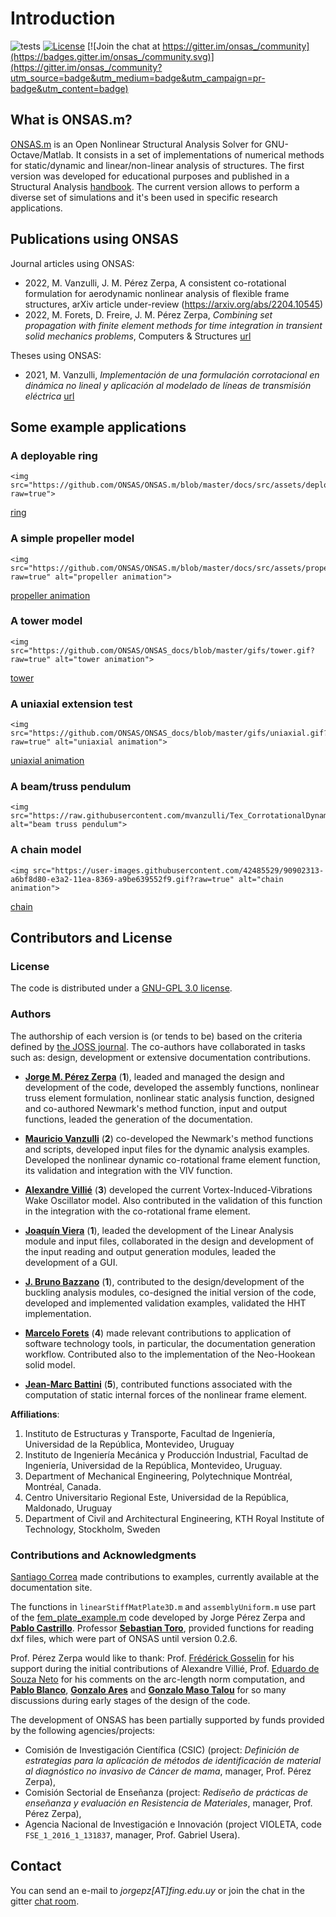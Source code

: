 
# Introduction

![tests](https://github.com/ONSAS/ONSAS.m/workflows/tests/badge.svg)
[![License](https://img.shields.io/badge/License-GPLv3-green.svg)](https://github.com/ONSAS/ONSAS.m/blob/master/COPYING.txt)
[![Join the chat at https://gitter.im/onsas_/community](https://badges.gitter.im/onsas_/community.svg)](https://gitter.im/onsas_/community?utm_source=badge&utm_medium=badge&utm_campaign=pr-badge&utm_content=badge)


## What is ONSAS.m?

[ONSAS.m](https://github.com/ONSAS/ONSAS.m) is an Open Nonlinear Structural Analysis Solver for GNU-Octave/Matlab. It consists in a set of implementations of numerical methods for static/dynamic and linear/non-linear analysis of structures. The first version was developed for educational purposes and published in a Structural Analysis [handbook](https://www.colibri.udelar.edu.uy/jspui/bitstream/20.500.12008/22106/1/Bazzano_P%c3%a9rezZerpa_Introducci%c3%b3n_al_An%c3%a1lisis_No_Lineal_de_Estructuras_2017.pdf). The current version allows to perform a diverse set of simulations and it's been used in specific research applications.

## Publications using ONSAS

Journal articles using ONSAS:

 * 2022, M. Vanzulli, J. M. Pérez Zerpa, A consistent co-rotational formulation for aerodynamic nonlinear analysis of flexible frame structures, arXiv article under-review (https://arxiv.org/abs/2204.10545)
 * 2022, M. Forets, D. Freire, J. M. Pérez Zerpa, *Combining set propagation with finite element methods for time integration in transient solid mechanics problems*, Computers & Structures [url](https://www.sciencedirect.com/science/article/abs/pii/S0045794921002212?dgcid=coauthor)

Theses using ONSAS:

 * 2021, M. Vanzulli, *Implementación de una formulación corrotacional en dinámica no lineal y aplicación al modelado de líneas de transmisión eléctrica* [url](https://www.colibri.udelar.edu.uy/jspui/handle/20.500.12008/28388)


## Some example applications

### A deployable ring

```@raw html
<img src="https://github.com/ONSAS/ONSAS.m/blob/master/docs/src/assets/deployableRing.gif?raw=true">
```

[ring](https://github.com/ONSAS/ONSAS.m/blob/master/docs/src/assets/deployableRing.gif?raw=true)


### A simple propeller model

```@raw html
<img src="https://github.com/ONSAS/ONSAS.m/blob/master/docs/src/assets/propeller.gif?raw=true" alt="propeller animation">
```
[propeller animation](https://github.com/ONSAS/ONSAS.m/blob/master/docs/src/assets/propeller.gif?raw=true)

### A tower model

```@raw html
<img src="https://github.com/ONSAS/ONSAS_docs/blob/master/gifs/tower.gif?raw=true" alt="tower animation">
```

[tower](https://github.com/ONSAS/ONSAS_docs/blob/master/gifs/tower.gif?raw=true)

### A uniaxial extension test

```@raw html
<img src="https://github.com/ONSAS/ONSAS_docs/blob/master/gifs/uniaxial.gif?raw=true" alt="uniaxial animation">
```
[uniaxial animation](https://github.com/ONSAS/ONSAS_docs/blob/master/gifs/uniaxial.gif?raw=true)

### A beam/truss pendulum

```@raw html
<img src="https://raw.githubusercontent.com/mvanzulli/Tex_CorrotationalDynamicTL_TesisMV/main/Presentacion/Videos/3.gif" alt="beam truss pendulum">
```

### A chain model

```@raw html
<img src="https://user-images.githubusercontent.com/42485529/90902313-a6bf8d80-e3a2-11ea-8369-a9be639552f9.gif?raw=true" alt="chain animation">
```
[chain](https://user-images.githubusercontent.com/42485529/90902313-a6bf8d80-e3a2-11ea-8369-a9be639552f9.gif?raw=true)


## Contributors and License

### License

The code is distributed under a [GNU-GPL 3.0 license](https://www.gnu.org/licenses/gpl-3.0.html).

### Authors

The authorship of each version is (or tends to be) based on the criteria defined by [the JOSS journal](https://joss.readthedocs.io/en/latest/submitting.html#authorship). The co-authors have collaborated in tasks such as: design, development or extensive documentation contributions.

* [**Jorge M. Pérez Zerpa**](https://scholar.google.com.uy/citations?user=Qb476KIAAAAJ&hl=en) (**1**), leaded and managed the design and development of the code, developed the assembly functions, nonlinear truss element formulation, nonlinear static analysis function, designed and co-authored Newmark's method function, input and output functions, leaded the generation of the documentation.

* [**Mauricio Vanzulli**](https://github.com/mvanzulli) (**2**) co-developed the Newmark's method functions and scripts, developed input files for the dynamic analysis examples. Developed the nonlinear dynamic co-rotational frame element function, its validation and integration with the VIV function. 

* [**Alexandre Villié**](https://www.linkedin.com/in/alexandre-villi%C3%A9-343870187/) (**3**) developed the current Vortex-Induced-Vibrations Wake Oscillator model. Also contributed in the validation of this function in the integration with the co-rotational frame element.

* [**Joaquín Viera**](https://exportcvuy.anii.org.uy/cv/?b6b1cd2fe90a9c29279eedb0d3cc4c4d) (**1**), leaded the development of the Linear Analysis module and input files, collaborated in the design and development of the input reading and output generation modules, leaded the development of a GUI.

* [**J. Bruno Bazzano**](https://uy.linkedin.com/in/juan-bruno-bazzano-garc%C3%ADa-a045bb56) (**1**), contributed to the design/development of the buckling analysis modules, co-designed the initial version of the code, developed and implemented validation examples, validated the HHT implementation.

* [**Marcelo Forets**](https://scholar.google.fr/citations?user=XSJzDEsAAAAJ&hl=en) (**4**) made relevant contributions to application of software technology tools, in particular, the documentation generation workflow. Contributed also to the implementation of the Neo-Hookean solid model.

* [**Jean-Marc Battini**](https://scholar.google.com/citations?user=7dzVcKoAAAAJ&hl=en) (**5**), contributed functions associated with the computation of static internal forces of the nonlinear frame element.

**Affiliations**:

 1. Instituto de Estructuras y Transporte, Facultad de Ingeniería, Universidad de la República, Montevideo, Uruguay
 1. Instituto de Ingeniería Mecánica y Producción Industrial, Facultad de Ingeniería, Universidad de la República, Montevideo, Uruguay.
 1. Department of Mechanical Engineering, Polytechnique Montréal, Montréal, Canada.
 1. Centro Universitario Regional Este, Universidad de la República, Maldonado, Uruguay
 1. Department of Civil and Architectural Engineering, KTH Royal Institute of Technology, Stockholm, Sweden

### Contributions and Acknowledgments

[Santiago Correa](https://github.com/santiago-correa-89) made contributions to examples, currently available at the documentation site.

The functions in `linearStiffMatPlate3D.m` and `assemblyUniform.m` use part of the [fem_plate_example.m](https://www.fing.edu.uy/~jorgepz/files/fem_plate_example.m) code developed by Jorge Pérez Zerpa and [**Pablo Castrillo**](https://www.fing.edu.uy/~pabloc/). Professor [**Sebastian Toro**](https://scholar.google.com/citations?user=7Z3ruPAAAAAJ&hl=es), provided functions for reading dxf files, which were part of ONSAS until version 0.2.6.

Prof. Pérez Zerpa would like to thank: Prof. [Frédérick Gosselin](https://fgosselin.meca.polymtl.ca/?lang=en) for his support during the initial contributions of Alexandre Villié, Prof. [Eduardo de Souza Neto](https://scholar.google.com/citations?user=Yrk2yIMAAAAJ&hl=en) for his comments on the arc-length norm computation, and [**Pablo Blanco**](https://scholar.google.com/citations?user=X0382ScAAAAJ&hl=es),
 [**Gonzalo Ares**](https://scholar.google.com/citations?user=lCeQOH0AAAAJ&hl=en) and [**Gonzalo Maso Talou**](https://unidirectory.auckland.ac.nz/profile/g-masotalou) for so many discussions during early stages of the design of the code.

The development of ONSAS has been partially supported by funds provided by the following agencies/projects:
 - Comisión de Investigación Científica (CSIC) (project: *Definición de estrategias para la aplicación de métodos de identificación de material al diagnóstico no invasivo de Cáncer de mama*, manager, Prof. Pérez Zerpa),
 - Comisión Sectorial de Enseñanza (project: *Rediseño de prácticas de enseñanza y evaluación en Resistencia de Materiales*, manager, Prof. Pérez Zerpa),
 - Agencia Nacional de Investigación e Innovación (project VIOLETA, code `FSE_1_2016_1_131837`, manager, Prof. Gabriel Usera).


## Contact

You can send an e-mail to _jorgepz[AT]fing.edu.uy_ or join the chat in the gitter [chat room](https://gitter.im/onsas_/community).
